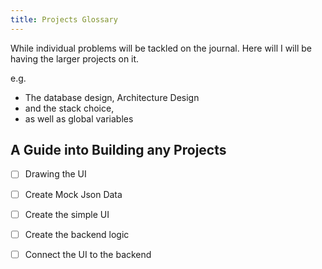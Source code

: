 ```yaml
---
title: Projects Glossary
---
```


While individual problems will be tackled on the journal.
Here will I will be having the larger projects on it. 


e.g. 
- The database design, Architecture Design
- and the stack choice,
- as well as global variables




<ProjectTable />

## A Guide into Building any Projects

- [ ] Drawing the UI
- [ ] Create Mock Json Data
- [ ] Create the simple UI
- [ ] Create the backend logic
- [ ] Connect the UI to the backend




